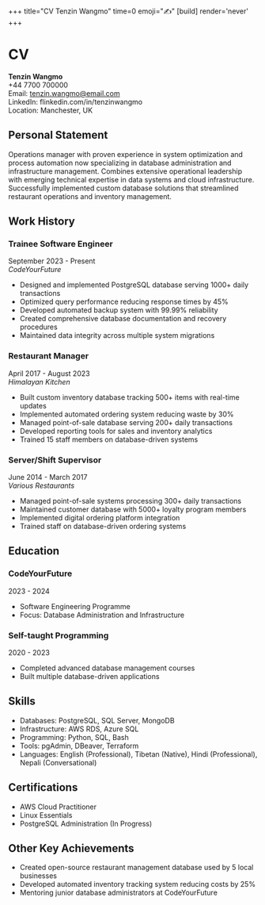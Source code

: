 +++
title="CV Tenzin Wangmo"
time=0
emoji="✍️"
[build]
render='never'
+++

# CV

**Tenzin Wangmo**  
+44 7700 700000  
Email: tenzin.wangmo@email.com  
LinkedIn: flinkedin.com/in/tenzinwangmo  
Location: Manchester, UK

## Personal Statement

Operations manager with proven experience in system optimization and process automation now specializing in database administration and infrastructure management. Combines extensive operational leadership with emerging technical expertise in data systems and cloud infrastructure. Successfully implemented custom database solutions that streamlined restaurant operations and inventory management.

## Work History

### Trainee Software Engineer

September 2023 - Present  
_CodeYourFuture_

- Designed and implemented PostgreSQL database serving 1000+ daily transactions
- Optimized query performance reducing response times by 45%
- Developed automated backup system with 99.99% reliability
- Created comprehensive database documentation and recovery procedures
- Maintained data integrity across multiple system migrations

### Restaurant Manager

April 2017 - August 2023  
_Himalayan Kitchen_

- Built custom inventory database tracking 500+ items with real-time updates
- Implemented automated ordering system reducing waste by 30%
- Managed point-of-sale database serving 200+ daily transactions
- Developed reporting tools for sales and inventory analytics
- Trained 15 staff members on database-driven systems

### Server/Shift Supervisor

June 2014 - March 2017  
_Various Restaurants_

- Managed point-of-sale systems processing 300+ daily transactions
- Maintained customer database with 5000+ loyalty program members
- Implemented digital ordering platform integration
- Trained staff on database-driven ordering systems

## Education

### CodeYourFuture

2023 - 2024

- Software Engineering Programme
- Focus: Database Administration and Infrastructure

### Self-taught Programming

2020 - 2023

- Completed advanced database management courses
- Built multiple database-driven applications

## Skills

- Databases: PostgreSQL, SQL Server, MongoDB
- Infrastructure: AWS RDS, Azure SQL
- Programming: Python, SQL, Bash
- Tools: pgAdmin, DBeaver, Terraform
- Languages: English (Professional), Tibetan (Native), Hindi (Professional), Nepali (Conversational)

## Certifications

- AWS Cloud Practitioner
- Linux Essentials
- PostgreSQL Administration (In Progress)

## Other Key Achievements

- Created open-source restaurant management database used by 5 local businesses
- Developed automated inventory tracking system reducing costs by 25%
- Mentoring junior database administrators at CodeYourFuture
